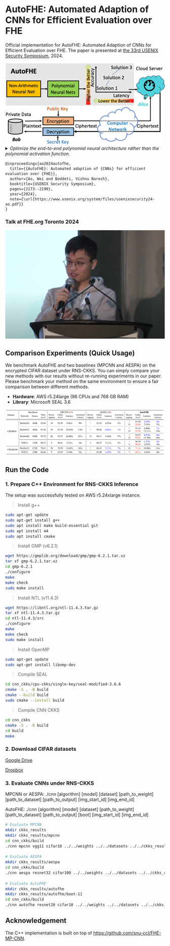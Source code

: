 # AutoFHE: Automated Adaption of CNNs for Efficient Evaluation over FHE

Official implementation for AutoFHE: Automated Adaption of CNNs for Efficient Evaluation over FHE. The paper is presented at [the 33rd USENIX Security Symposium](https://www.usenix.org/conference/usenixsecurity24/presentation/ao), 2024.

<img src="assets/AutoFHE.png" style="zoom:130%;" />

<details>
<summary><i>Optimize the end-to-end polynomial neural architecture rather than the polynomial activation function.</i></summary> 
Secure inference of deep convolutional neural networks (CNNs) under RNS-CKKS involves polynomial approximation of unsupported non-linear activation functions. However, existing approaches have three main limitations: 1) <i>Inflexibility</i>: The polynomial approximation and associated homomorphic evaluation architecture are customized manually for each CNN architecture and do not generalize to other networks. 2) <i>Suboptimal Approximation</i>: Each activation function is approximated instead of the function represented by the CNN. 3) <i>Restricted Design</i>: Either high-degree or low-degree polynomial approximations are used. The former retains high accuracy but slows down inference due to bootstrapping operations, while the latter accelerates ciphertext inference but compromises accuracy. To address these limitations, we present AutoFHE, which automatically adapts standard CNNs for secure inference under RNS-CKKS. The key idea is to adopt layerwise mixed-degree polynomial activation functions, which are optimized jointly with the homomorphic evaluation architecture in terms of the placement of bootstrapping operations. The problem is modeled within a multi-objective optimization framework to maximize accuracy and minimize the number of bootstrapping operations. AutoFHE can be applied flexibly on any CNN architecture, and it provides diverse solutions that span the trade-off between accuracy and latency. Experimental evaluation over RNS-CKKS encrypted CIFAR datasets shows that AutoFHE accelerates secure inference by $1.32\times$ to $1.8\times$ compared to methods employing high-degree polynomials. It also improves accuracy by up to 2.56% compared to methods using low-degree polynomials. Lastly, AutoFHE accelerates inference and improves accuracy by $103\times$ and 3.46%, respectively, compared to CNNs under TFHE.
</details>

```angular2html
@inproceedings{ao2024autofhe,
  title={{AutoFHE}: Automated adaption of {CNNs} for efficient evaluation over {FHE}},
  author={Ao, Wei and Boddeti, Vishnu Naresh},
  booktitle={USENIX Security Symposium},
  pages={2173--2190}, 
  year={2024},
  note={\url{https://www.usenix.org/system/files/usenixsecurity24-ao.pdf}}
}
```

### Talk at FHE.org Toronto 2024

[<img src="assets/talk_FHEorg.png" alt="IMAGE ALT TEXT" style="zoom: 50%;" />](https://www.youtube.com/watch?v=5jzfeUlMPyM&list=PLnbmMskCVh1fZy00EZQnFSezctvwYmlRM&index=13 "[YouTube] AutoFHE Talk at FHE.org Toronto 2024")

## Comparison Experiments (Quick Usage)

We benchmark AutoFHE and two baselines (MPCNN and AESPA) on the encrypted CIFAR dataset under RNS-CKKS.  You can simply compare your new methods with our results without re-running experiments in our paper. Please benchmark your method on the same environment to ensure a fair comparison between different methods. 

- **Hardware**: AWS r5.24large (96 CPUs and 768 GB RAM)
- **Library**: Microsoft SEAL 3.6 

<img src="assets/result.png" style="zoom:80%;" />


## Run the Code

### 1. Prepare C++ Environment for RNS-CKKS Inference

The setup was successfully tested on AWS r5.24xlarge instance. 

> Install g++

```bash
sudo apt-get update
sudo apt-get install g++
sudo apt install make build-essential git
sudo apt install m4
sudo apt install cmake
```

> Install GMP (v6.2.1)

```bash
wget https://gmplib.org/download/gmp/gmp-6.2.1.tar.xz
tar xf gmp-6.2.1.tar.xz
cd gmp-6.2.1
./configure
make
make check
sudo make install
```

> Install NTL (v11.4.3)

```bash
wget https://libntl.org/ntl-11.4.3.tar.gz
tar xf ntl-11.4.3.tar.gz
cd ntl-11.4.3/src
./configure
make
make check
sudo make install
```

> Install OpenMP 

```bash
sudo apt-get update
sudo apt-get install libomp-dev
```

> Compile SEAL 

```bash
cd cnn_ckks/cpu-ckks/single-key/seal-modified-3.6.6
cmake -S . -B build
cmake --build build
sudo cmake --install build
```

> Compile CNN CKKS 

```bash
cd cnn_ckks
cmake -S . -B build
cd build
make
```

### 2. Download CIFAR datasets

[Google Drive](https://drive.google.com/drive/folders/1StqETo8HnDAsGa0Zqd5SrTJvCQmdxdWJ?usp=sharing)

[Dropbox](https://www.dropbox.com/scl/fo/zisugv5ximjp5wm93ivu8/ADHOASAIFl0UrGX8fcqcWVs?rlkey=i7t6cp0v3kfbgjmt5k0it2x2u&st=n41ju2of&dl=0)

### 3. Evaluate CNNs under RNS-CKKS

MPCNN or AESPA: ./cnn [algorithm] [model] [dataset] [path_to_weight] [path_to_dataset] [path_to_output] [img_start_id] [img_end_id]

AutoFHE: ./cnn [algorithm] [model] [dataset] [path_to_weight] [path_to_dataset] [path_to_output] [boot] [img_start_id] [img_end_id]

```bash
# Evaluate MPCNN 
mkdir ckks_results
mkdir ckks_results/mpcnn
cd cnn_ckks/build
./cnn mpcnn vgg11 cifar10 ../../weights ../../datasets ../../ckks_results/mpcnn 0 96

# Evaluate AESPA 
mkdir ckks_results/aespa
cd cnn_ckks/build
./cnn aespa resnet32 cifar100 ../../weights ../../datasets ../../ckks_results/aespa 0 96

# Evaluate AutoFHE 
mkdir ckks_results/autofhe
mkdir ckks_results/autofhe/boot-11
cd cnn_ckks/build
./cnn autofhe resnet20 cifar10 ../../weights ../../datasets ../../ckks_results/autofhe 11 0 96
```

## Acknowledgement

The C++ implementation is built on top of https://github.com/snu-ccl/FHE-MP-CNN. 
